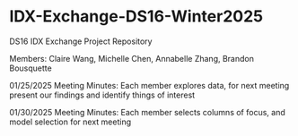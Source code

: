 # IDX-Exchange-DS16-Winter2025
DS16 IDX Exchange Project Repository

Members: Claire Wang, Michelle Chen, Annabelle Zhang, Brandon Bousquette

01/25/2025 Meeting Minutes:
Each member explores data, for next meeting present our findings and identify things of interest

01/30/2025 Meeting Minutes:
Each member selects columns of focus, and model selection for next meeting
